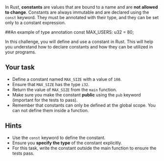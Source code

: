 In Rust, **constants** are values that are bound to a name and are **not allowed to change**. Constants are always immutable and are declared using the `const` keyword. They must be annotated with their type, and they can be set only to a constant expression.

##An example of type annotation
const MAX_USERS: u32 = 80;

In this challenge, you will define and use a constant in Rust. This will help you understand how to declare constants and how they can be utilized in your programs.

## Your task

- Define a constant named `MAX_SIZE` with a value of `100`.
- Ensure that `MAX_SIZE` has the type `i32`.
- Return the value of `MAX_SIZE` from the `main` function.
- Make sure you make the constant **public** using the `pub` keyword (important for the tests to pass).
- Remember that constants can only be defined at the global scope. You can not define them inside a function.

## Hints

- Use the `const` keyword to define the constant.
- Ensure you **specify the type** of the constant explicitly.
- For this task, write the constant outside the main function to ensure the tests pass.
